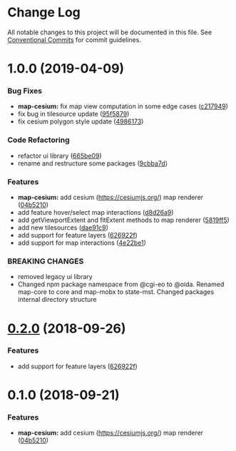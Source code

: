 # Change Log

All notable changes to this project will be documented in this file.
See [Conventional Commits](https://conventionalcommits.org) for commit guidelines.

# 1.0.0 (2019-04-09)


### Bug Fixes

* **map-cesium:** fix map view computation in some edge cases ([c217949](https://gitlab.dev.eoss-cloud.it/frontend/oida/commit/c217949))
* fix bug in tilesource update ([95f5879](https://gitlab.dev.eoss-cloud.it/frontend/oida/commit/95f5879))
* fix cesium polygon style update ([4986173](https://gitlab.dev.eoss-cloud.it/frontend/oida/commit/4986173))


### Code Refactoring

* refactor ui library ([665be09](https://gitlab.dev.eoss-cloud.it/frontend/oida/commit/665be09))
* rename and restructure some packages ([9cbba7d](https://gitlab.dev.eoss-cloud.it/frontend/oida/commit/9cbba7d))


### Features

* **map-cesium:** add cesium (https://cesiumjs.org/) map renderer ([04b5210](https://gitlab.dev.eoss-cloud.it/frontend/oida/commit/04b5210))
* add feature hover/select map interactions ([d8d26a9](https://gitlab.dev.eoss-cloud.it/frontend/oida/commit/d8d26a9))
* add getViewportExtent and fitExtent methods to map renderer ([5819ff5](https://gitlab.dev.eoss-cloud.it/frontend/oida/commit/5819ff5))
* add new tilesources ([dae91c9](https://gitlab.dev.eoss-cloud.it/frontend/oida/commit/dae91c9))
* add support for feature layers ([626922f](https://gitlab.dev.eoss-cloud.it/frontend/oida/commit/626922f))
* add support for map interactions ([4e22be1](https://gitlab.dev.eoss-cloud.it/frontend/oida/commit/4e22be1))


### BREAKING CHANGES

* removed legacy ui library
* Changed npm package namespace from @cgi-eo to @oida. Renamed map-core to core and
map-mobx to state-mst. Changed packages internal directory structure





<a name="0.2.0"></a>
# [0.2.0](https://gitlab.dev.eoss-cloud.it/frontend/oida/compare/@cgi-eo/map-cesium@0.1.0...@cgi-eo/map-cesium@0.2.0) (2018-09-26)


### Features

* add support for feature layers ([626922f](https://gitlab.dev.eoss-cloud.it/frontend/oida/commit/626922f))





<a name="0.1.0"></a>
# 0.1.0 (2018-09-21)


### Features

* **map-cesium:** add cesium (https://cesiumjs.org/) map renderer ([04b5210](https://gitlab.dev.eoss-cloud.it/frontend/oida/commit/04b5210))
